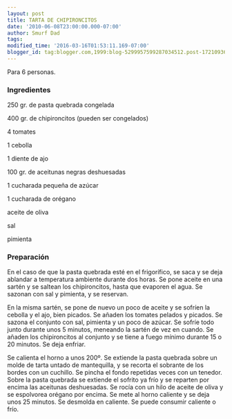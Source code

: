```yaml
---
layout: post
title: TARTA DE CHIPIRONCITOS
date: '2010-06-08T23:00:00.000-07:00'
author: Smurf Dad
tags: 
modified_time: '2016-03-16T01:53:11.169-07:00'
blogger_id: tag:blogger.com,1999:blog-5299957599287034512.post-1721093618130944324
---
```


Para 6 personas.

<h3>Ingredientes</h3>

250 gr. de pasta quebrada congelada

400 gr. de chipironcitos (pueden ser congelados)

4 tomates

1 cebolla

1 diente de ajo

100 gr. de aceitunas negras deshuesadas

1 cucharada pequeña de azúcar

1 cucharada de orégano

aceite de oliva

sal

pimienta

<h3>Preparación</h3>

En el caso de que la pasta quebrada esté en el frigorífico, se saca y se deja ablandar a temperatura ambiente durante dos horas. Se pone aceite en una sartén y se saltean los chipironcitos, hasta que evaporen el agua. Se sazonan con sal y pimienta, y se reservan.

En la misma sartén, se pone de nuevo un poco de aceite y se sofríen la cebolla y el ajo, bien picados. Se añaden los tomates pelados y picados. Se sazona el conjunto con sal, pimienta y un poco de azúcar. Se sofríe todo junto durante unos 5 minutos, meneando la sartén de vez en cuando. Se añaden los chipironcitos al conjunto y se tiene a fuego mínimo durante 15 o 20 minutos. Se deja enfriar.

Se calienta el horno a unos 200&ordm;. Se extiende la pasta quebrada sobre un molde de tarta untado de mantequilla, y se recorta el sobrante de los bordes con un cuchillo. Se pincha el fondo repetidas veces con un tenedor. Sobre la pasta quebrada se extiende el sofrito ya frío y se reparten por encima las aceitunas deshuesadas. Se rocía con un hilo de aceite de oliva y se espolvorea orégano por encima. Se mete al horno caliente y se deja unos 25 minutos. Se desmolda en caliente. Se puede consumir caliente o frío.

